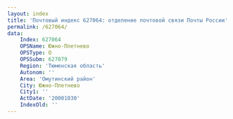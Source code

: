 ```yaml
---
layout: index
title: 'Почтовый индекс 627064: отделение почтовой связи Почты России'
permalink: /627064/
data:
    Index: 627064
    OPSName: Южно-Плетнево
    OPSType: О
    OPSSubm: 627079
    Region: 'Тюменская область'
    Autonom: ''
    Area: 'Омутинский район'
    City: Южно-Плетнево
    City1: ''
    ActDate: '20001030'
    IndexOld: ''
---
```

